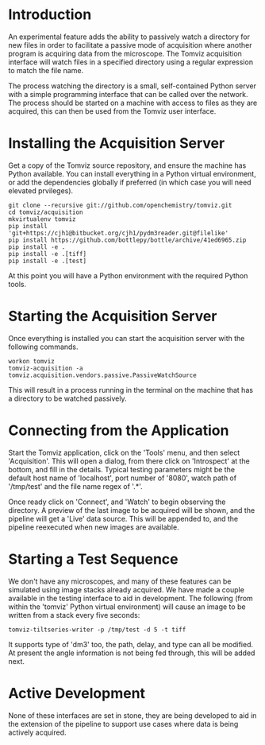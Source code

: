 # Introduction

An experimental feature adds the ability to passively watch a directory for new
files in order to facilitate a passive mode of acquisition where another program
is acquiring data from the microscope. The Tomviz acquisition interface will
watch files in a specified directory using a regular expression to match the
file name.

The process watching the directory is a small, self-contained Python server with
a simple programming interface that can be called over the network. The process
should be started on a machine with access to files as they are acquired, this
can then be used from the Tomviz user interface.

# Installing the Acquisition Server

Get a copy of the Tomviz source repository, and ensure the machine has Python
available. You can install everything in a Python virtual environment, or add
the dependencies globally if preferred (in which case you will need elevated
prvileges).

    git clone --recursive git://github.com/openchemistry/tomviz.git
    cd tomviz/acquisition
    mkvirtualenv tomviz
    pip install 'git+https://cjh1@bitbucket.org/cjh1/pydm3reader.git@filelike'
    pip install https://github.com/bottlepy/bottle/archive/41ed6965.zip
    pip install -e .
    pip install -e .[tiff]
    pip install -e .[test]

At this point you will have a Python environment with the required Python tools.

# Starting the Acquisition Server

Once everything is installed you can start the acquisition server with the
following commands.

    workon tomviz
    tomviz-acquisition -a tomviz.acquisition.vendors.passive.PassiveWatchSource

This will result in a process running in the terminal on the machine that has a
directory to be watched passively.

# Connecting from the Application

Start the Tomviz application, click on the 'Tools' menu, and then select
'Acquisition'. This will open a dialog, from there click on 'Introspect' at the
bottom, and fill in the details. Typical testing parameters might be the default
host name of 'localhost', port number of '8080', watch path of '/tmp/test' and
the file name regex of '.*'.

Once ready click on 'Connect', and 'Watch' to begin observing the directory. A
preview of the last image to be acquired will be shown, and the pipeline will
get a 'Live' data source. This will be appended to, and the pipeline reexecuted
when new images are available.

# Starting a Test Sequence

We don't have any microscopes, and many of these features can be simulated using
image stacks already acquired. We have made a couple available in the testing
interface to aid in development. The following (from within the 'tomviz' Python
virtual environment) will cause an image to be written from a stack every five
seconds:

    tomviz-tiltseries-writer -p /tmp/test -d 5 -t tiff

It supports type of 'dm3' too, the path, delay, and type can all be modified. At
present the angle information is not being fed through, this will be added next.

# Active Development

None of these interfaces are set in stone, they are being developed to aid in
the extension of the pipeline to support use cases where data is being actively
acquired.
